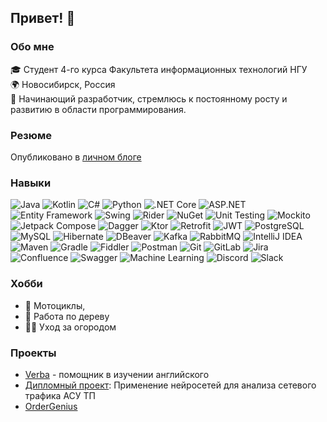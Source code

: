 ## Привет! 👋

### Обо мне
🎓 Студент 4-го курса Факультета информационных технологий НГУ  
🌍 Новосибирск, Россия  
🚀 Начинающий разработчик, стремлюсь к постоянному росту и развитию в области программирования.

### Резюме

Опубликовано в [личном блоге](https://www.rodkot.site/cv/)

### Навыки

![Java](https://img.shields.io/badge/Java-%23FF5722?style=flat&logo=java&logoColor=white)
![Kotlin](https://img.shields.io/badge/Kotlin-%230095D5?style=flat&logo=kotlin&logoColor=white)
![C#](https://img.shields.io/badge/C%23-%23239120?style=flat&logo=c-sharp&logoColor=white)
![Python](https://img.shields.io/badge/Python-%233776AB?style=flat&logo=python&logoColor=white)
![.NET Core](https://img.shields.io/badge/.NET%20Core-%23512BD4?style=flat&logo=.net&logoColor=white)
![ASP.NET](https://img.shields.io/badge/ASP.NET-%23512BD4?style=flat&logo=asp.net&logoColor=white)
![Entity Framework](https://img.shields.io/badge/Entity%20Framework-%230C0C0C?style=flat&logo=.net&logoColor=white)
![Swing](https://img.shields.io/badge/Swing-%239B4F96?style=flat&logo=java&logoColor=white)
![Rider](https://img.shields.io/badge/Rider-%236DB33F?style=flat&logo=rider&logoColor=white)
![NuGet](https://img.shields.io/badge/NuGet-%23004880?style=flat&logo=nuget&logoColor=white)
![Unit Testing](https://img.shields.io/badge/Unit%20Testing-%232C3E50?style=flat&logo=junit&logoColor=white)
![Mockito](https://img.shields.io/badge/Mockito-%23000000?style=flat&logo=mockito&logoColor=white)
![Jetpack Compose](https://img.shields.io/badge/Jetpack%20Compose-%23000000?style=flat&logo=android&logoColor=white)
![Dagger](https://img.shields.io/badge/Dagger-%23000000?style=flat&logo=android&logoColor=white)
![Ktor](https://img.shields.io/badge/Ktor-%23E83B3E?style=flat&logo=ktor&logoColor=white)
![Retrofit](https://img.shields.io/badge/Retrofit-%23000000?style=flat&logo=android&logoColor=white)
![JWT](https://img.shields.io/badge/JWT-%23000000?style=flat&logo=json-web-tokens&logoColor=white)
![PostgreSQL](https://img.shields.io/badge/PostgreSQL-%23336791?style=flat&logo=postgresql&logoColor=white)
![MySQL](https://img.shields.io/badge/MySQL-%234479A1?style=flat&logo=mysql&logoColor=white)
![Hibernate](https://img.shields.io/badge/Hibernate-%236121A8?style=flat&logo=hibernate&logoColor=white)
![DBeaver](https://img.shields.io/badge/DBeaver-%2364B0ED?style=flat&logo=dbeaver&logoColor=white)
![Kafka](https://img.shields.io/badge/Kafka-%23172175?style=flat&logo=apache-kafka&logoColor=white)
![RabbitMQ](https://img.shields.io/badge/RabbitMQ-%23FF6600?style=flat&logo=rabbitmq&logoColor=white)
![IntelliJ IDEA](https://img.shields.io/badge/IntelliJ%20IDEA-%23000000?style=flat&logo=intellij-idea&logoColor=white)
![Maven](https://img.shields.io/badge/Maven-%23C71A36?style=flat&logo=apache-maven&logoColor=white)
![Gradle](https://img.shields.io/badge/Gradle-%232C3E50?style=flat&logo=gradle&logoColor=white)
![Fiddler](https://img.shields.io/badge/Fiddler-%23434343?style=flat&logo=fiddler&logoColor=white)
![Postman](https://img.shields.io/badge/Postman-%23FF6C37?style=flat&logo=postman&logoColor=white)
![Git](https://img.shields.io/badge/Git-%23F05032?style=flat&logo=git&logoColor=white)
![GitLab](https://img.shields.io/badge/GitLab-%23FCA121?style=flat&logo=gitlab&logoColor=white)
![Jira](https://img.shields.io/badge/Jira-%230E76A8?style=flat&logo=jira&logoColor=white)
![Confluence](https://img.shields.io/badge/Confluence-%23172BF4?style=flat&logo=confluence&logoColor=white)
![Swagger](https://img.shields.io/badge/Swagger-%2385EA2D?style=flat&logo=swagger&logoColor=white)
![Machine Learning](https://img.shields.io/badge/Machine%20Learning-%23F37626?style=flat&logo=machine-learning&logoColor=white)
![Discord](https://img.shields.io/badge/Discord-%237289DA?style=flat&logo=discord&logoColor=white)
![Slack](https://img.shields.io/badge/Slack-%234A154B?style=flat&logo=slack&logoColor=white)


### Хобби
* 🛵 Мотоциклы,
* 🌳 Работа по дереву
* 🥒🍅 Уход за огородом

### Проекты
- [Verba](https://github.com/Verba-App) - помощник в изучении английского
- [Дипломный проект](https://github.com/DetectionNetworkTrafficAnomaliesForICS): Применение нейросетей для анализа сетевого трафика АСУ ТП
- [OrderGenius](https://www.ordergenius.ru)
